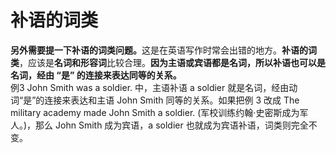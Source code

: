 # 补语的词类

<b>另外需要提一下补语的词类问题。</b>这是在英语写作时常会出错的地方。**补语的词类**，应该是**名词和形容词**比较合理。<b>因为主语或宾语都是名词，所以补语也可以是名词，经**由 “是” 的连接来表达同等的关系**。  
</b>例3 John Smith was a soldier. 中，主语补语 a soldier 就是名词，经由动词“是”的连接来表达和主语 John Smith 同等的关系。如果把例 3 改成 The military academy made John Smith a soldier. (军校训练约翰·史密斯成为军人。)，那么 John Smith 成为宾语，a soldier 也就成为宾语补语，词类则完全不变。